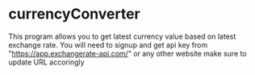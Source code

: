 # currencyConverter

This program allows you to get latest currency value based on latest exchange rate.
You will need to signup and get api key from "https://app.exchangerate-api.com/" or any other website make sure to update URL accoringly
